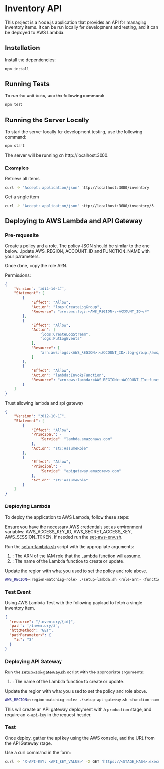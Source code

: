 # Inventory API

This project is a Node.js application that provides an API for managing inventory items. It can be run locally for development and testing, and it can be deployed to AWS Lambda.

## Installation

Install the dependencies:

```bash
npm install
```

## Running Tests

To run the unit tests, use the following command:

```bash
npm test
```

## Running the Server Locally

To start the server locally for development testing, use the following command:

```bash
npm start
```

The server will be running on http://localhost:3000.

### Examples

Retrieve all items

```bash
curl -H "Accept: application/json" http://localhost:3000/inventory
```

Get a single item

```bash
curl -H "Accept: application/json" http://localhost:3000/inventory/3
```

## Deploying to AWS Lambda and API Gateway

### Pre-requesite

Create a policy and a role. The policy JSON should be similar to the one below. Update AWS_REGION, ACCOUNT_ID and FUNCTION_NAME with your parameters.

Once done, copy the role ARN.

Permissions:
```json
{
    "Version": "2012-10-17",
    "Statement": [
        {
            "Effect": "Allow",
            "Action": "logs:CreateLogGroup",
            "Resource": "arn:aws:logs:<AWS_REGION>:<ACCOUNT_ID>:*"
        },
        {
            "Effect": "Allow",
            "Action": [
                "logs:CreateLogStream",
                "logs:PutLogEvents"
            ],
            "Resource": [
                "arn:aws:logs:<AWS_REGION>:<ACCOUNT_ID>:log-group:/aws/lambda/<FUNCTION_NAME>:*"
            ]
        },
        {
            "Effect": "Allow",
            "Action": "lambda:InvokeFunction",
            "Resource": "arn:aws:lambda:<AWS_REGION>:<ACCOUNT_ID>:function:<FUNCTION_NAME>:*"
        }
    ]
}    
```

Trust allowing lambda and api gateway
```json
{
    "Version": "2012-10-17",
    "Statement": [
        {
            "Effect": "Allow",
            "Principal": {
                "Service": "lambda.amazonaws.com"
            },
            "Action": "sts:AssumeRole"
        },
        {
            "Effect": "Allow",
            "Principal": {
                "Service": "apigateway.amazonaws.com"
            },
            "Action": "sts:AssumeRole"
        }
    ]
}
```

### Deploying Lambda

To deploy the application to AWS Lambda, follow these steps:

Ensure you have the necessary AWS credentials set as environment variables: AWS_ACCESS_KEY_ID, AWS_SECRET_ACCESS_KEY, AWS_SESSION_TOKEN. If needed run the [set-aws-env.sh](./set-aws-env.sh).

Run the [setup-lambda.sh](./setup-lambda.sh) script with the appropriate arguments:

1. <role-arn>: The ARN of the IAM role that the Lambda function will assume.
2. <function-name>: The name of the Lambda function to create or update.

Update the region with what you used to set the policy and role above.

```bash
AWS_REGION=<region-matching-role> ./setup-lambda.sh <role-arn> <function-name>
```

### Test Event

Using AWS Lambda Test with the following payload to fetch a single inventory item.

```json
{
  "resource": "/inventory/{id}",
  "path": "/inventory/3",
  "httpMethod": "GET",
  "pathParameters": {
    "id": "3"
  }
}
```

### Deploying API Gateway

Run the [setup-api-gateway.sh](./setup-api-gateway.sh) script with the appropriate arguments:

1. <function-name>: The name of the Lambda function to create or update.

Update the region with what you used to set the policy and role above.

```bash
AWS_REGION=<region-matching-role> ./setup-api-gateway.sh <function-name>
```

This will create an API gateway deployment with a `production` stage, and require an `x-api-key` in the request header.

### Test

Once deploy, gather the api key using the AWS console, and the URL from the API Gateway stage. 

Use a curl command in the form:

```bash
curl -H "X-API-KEY: <API_KEY_VALUE>" -X GET "https://<STAGE_HASH>.execute-api.<AWS_REGION>.amazonaws.com/production/inventory/5"
```
